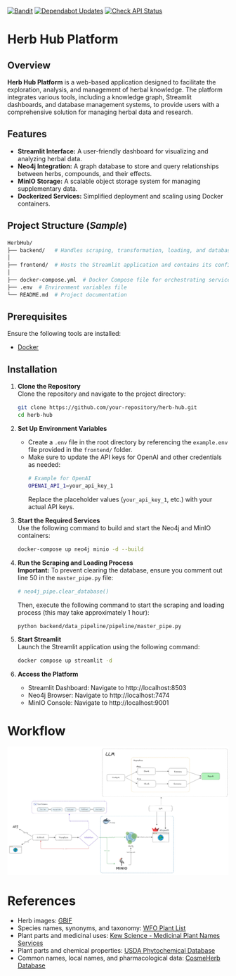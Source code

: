 [![Bandit](https://github.com/Thanaraklee/HerbHub/actions/workflows/main.yml/badge.svg)](https://github.com/Thanaraklee/HerbHub/actions/workflows/main.yml)
[![Dependabot Updates](https://github.com/Thanaraklee/HerbHub/actions/workflows/dependabot/dependabot-updates/badge.svg)](https://github.com/Thanaraklee/HerbHub/actions/workflows/dependabot/dependabot-updates)
[![Check API Status](https://github.com/Thanaraklee/HerbHub/actions/workflows/checkstatus.yml/badge.svg)](https://github.com/Thanaraklee/HerbHub/actions/workflows/checkstatus.yml)

# Herb Hub Platform
## Overview
**Herb Hub Platform** is a web-based application designed to facilitate the exploration, analysis, and management of herbal knowledge. The platform integrates various tools, including a knowledge graph, Streamlit dashboards, and database management systems, to provide users with a comprehensive solution for managing herbal data and research.

## Features
- **Streamlit Interface:** A user-friendly dashboard for visualizing and analyzing herbal data.
- **Neo4j Integration:** A graph database to store and query relationships between herbs, compounds, and their effects.
- **MinIO Storage:** A scalable object storage system for managing supplementary data.
- **Dockerized Services:** Simplified deployment and scaling using Docker containers.

## Project Structure (*Sample*)
```bash
HerbHub/
├── backend/   # Handles scraping, transformation, loading, and database management
│
├── frontend/  # Hosts the Streamlit application and contains its configuration files
│
├── docker-compose.yml  # Docker Compose file for orchestrating services
├── .env  # Environment variables file
└── README.md  # Project documentation
```
## Prerequisites
Ensure the following tools are installed:
- [Docker](https://www.docker.com/)

## Installation  

1. **Clone the Repository**  
   Clone the repository and navigate to the project directory:  
   ```bash  
   git clone https://github.com/your-repository/herb-hub.git  
   cd herb-hub  
   ```  

2. **Set Up Environment Variables**  
   - Create a `.env` file in the root directory by referencing the `example.env` file provided in the `frontend/` folder.  
   - Make sure to update the API keys for OpenAI and other credentials as needed:  
     ```bash
     # Example for OpenAI
     OPENAI_API_1=your_api_key_1
     ```
     Replace the placeholder values (`your_api_key_1`, etc.) with your actual API keys.  

3. **Start the Required Services**  
   Use the following command to build and start the Neo4j and MinIO containers:  
   ```bash  
   docker-compose up neo4j minio -d --build  
   ```  

4. **Run the Scraping and Loading Process**  
   **Important:** To prevent clearing the database, ensure you comment out line 50 in the `master_pipe.py` file:  
   ```python  
   # neo4j_pipe.clear_database()  
   ```  
   Then, execute the following command to start the scraping and loading process (this may take approximately 1 hour):  
   ```bash  
   python backend/data_pipeline/pipeline/master_pipe.py  
   ```  

5. **Start Streamlit**  
   Launch the Streamlit application using the following command:  
   ```bash  
   docker compose up streamlit -d  
   ```  
6. **Access the Platform**
   - Streamlit Dashboard: Navigate to http://localhost:8503
   - Neo4j Browser: Navigate to http://localhost:7474
   - MinIO Console: Navigate to http://localhost:9001

# Workflow
<p align="center">
  <img src="https://github.com/Thanaraklee/HerbHub/blob/main/workflow.jpg" alt="Workflow" style="width:1000px;" />
</p>


# References
- Herb images: [GBIF](https://www.gbif.org)  
- Species names, synonyms, and taxonomy: [WFO Plant List](https://www.wfoplantlist.org)  
- Plant parts and medicinal uses: [Kew Science - Medicinal Plant Names Services](https://mpns.science.kew.org)  
- Plant parts and chemical properties: [USDA Phytochemical Database](https://phytochem.nal.usda.gov)  
- Common names, local names, and pharmacological data: [CosmeHerb Database](https://cosmeherb.nbt.or.th)
